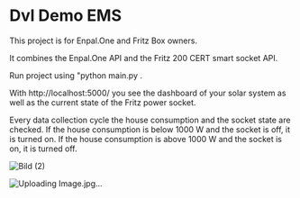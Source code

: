 # Dvl Demo EMS

This project is for Enpal.One and Fritz Box owners.

It combines the Enpal.One API and the Fritz 200 CERT smart socket API.

Run project using "python main.py <FritzPassword>.

With http://localhost:5000/ you see the dashboard of your solar system as well as the current state of the Fritz power socket.

Every data collection cycle the house consumption and the socket state are checked. If the house consumption is below 1000 W and the socket is off, it is turned on. If the house consumption is above 1000 W and the socket is on, it is turned off.

![Bild (2)](https://github.com/user-attachments/assets/a44a6b8b-c13a-4fd7-a5ee-9818dc4f43cf)

![Uploading Image.jpg…]()
